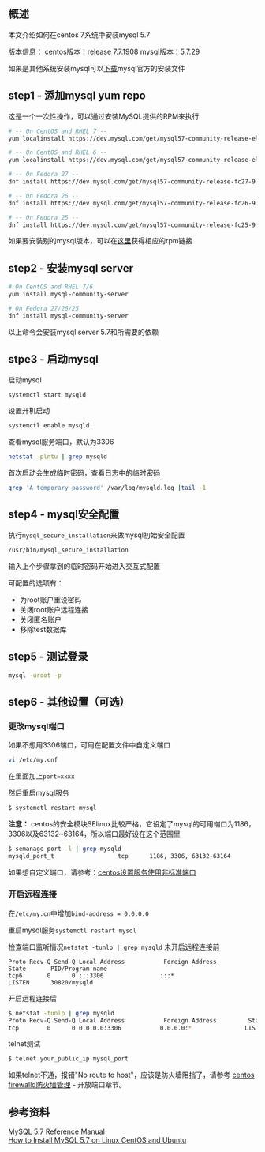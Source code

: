 [//title]:(centos安装mysql5.7)
[//englishTitle]:(how-to-install-mysql-57-on-linux-centos)
[//category]:(linux,centos,mysql)
[//tags]:(linux,centos,mysql)
[//createTime]:(2020-03-21)
[//updateTime]:(2020-04-02)

## 概述
本文介绍如何在centos 7系统中安装mysql 5.7  

版本信息：
centos版本：release 7.7.1908
mysql版本：5.7.29  

如果是其他系统安装mysql可以[下载](https://dev.mysql.com/downloads/mysql/5.7.html#downloads)mysql官方的安装文件  

## step1 - 添加mysql yum repo
这是一个一次性操作，可以通过安装MySQL提供的RPM来执行  
``` bash 
# -- On CentOS and RHEL 7 -- 
yum localinstall https://dev.mysql.com/get/mysql57-community-release-el7-9.noarch.rpm

# -- On CentOS and RHEL 6 -- 
yum localinstall https://dev.mysql.com/get/mysql57-community-release-el6-9.noarch.rpm

# -- On Fedora 27 -- 
dnf install https://dev.mysql.com/get/mysql57-community-release-fc27-9.noarch.rpm

# -- On Fedora 26 -- 
dnf install https://dev.mysql.com/get/mysql57-community-release-fc26-9.noarch.rpm

# -- On Fedora 25 -- 
dnf install https://dev.mysql.com/get/mysql57-community-release-fc25-9.noarch.rpm
```

如果要安装别的mysql版本，可以在[这里](https://dev.mysql.com/downloads/mysql/)获得相应的rpm链接  

## step2 - 安装mysql server
``` bash
# On CentOS and RHEL 7/6
yum install mysql-community-server

# On Fedora 27/26/25
dnf install mysql-community-server
```

以上命令会安装mysql server 5.7和所需要的依赖  

## stpe3 - 启动mysql
启动mysql  
``` bash  
systemctl start mysqld
```

设置开机启动  
``` bash
systemctl enable mysqld
```

查看mysql服务端口，默认为3306    
``` bash
netstat -plntu | grep mysqld
```

首次启动会生成临时密码，查看日志中的临时密码  
``` bash
grep 'A temporary password' /var/log/mysqld.log |tail -1
```

## step4 - mysql安全配置
执行`mysql_secure_installation`来做mysql初始安全配置    
``` bash
/usr/bin/mysql_secure_installation
```
输入上个步骤拿到的临时密码开始进入交互式配置  

可配置的选项有：

- 为root账户重设密码  
- 关闭root账户远程连接  
- 关闭匿名账户  
- 移除test数据库 

## step5 - 测试登录
``` bash
mysql -uroot -p
```

## step6 - 其他设置（可选）
### 更改mysql端口
如果不想用3306端口，可用在配置文件中自定义端口   
``` bash
vi /etc/my.cnf
```
在里面加上`port=xxxx`  

然后重启mysql服务
``` zsh
$ systemctl restart mysql
```

**注意：** centos的安全模块SElinux比较严格，它设定了mysql的可用端口为1186，3306以及63132~63164，所以端口最好设在这个范围里  
``` bash
$ semanage port -l | grep mysqld
mysqld_port_t                  tcp      1186, 3306, 63132-63164
```

如果想自定义端口，请参考：[centos设置服务使用非标准端口](https://liushiming.cn/article/use-selinux-port-labeling-to-allow-services-to-use-non-standard-ports/)  

### 开启远程连接
在`/etc/my.cn`中增加`bind-address = 0.0.0.0`  

重启mysql服务`systemctl restart mysql`  

检查端口监听情况`netstat -tunlp | grep mysqld`
未开启远程连接前     
``` text
Proto Recv-Q Send-Q Local Address           Foreign Address         State       PID/Program name
tcp6       0      0 :::3306                :::*                    LISTEN      30820/mysqld
```

开启远程连接后  
``` bash
$ netstat -tunlp | grep mysqld
Proto Recv-Q Send-Q Local Address           Foreign Address         State       PID/Program name
tcp        0      0 0.0.0.0:3306           0.0.0.0:*               LISTEN      29714/mysqld
```

telnet测试  
``` bash
$ telnet your_public_ip mysql_port
```

如果telnet不通，报错"No route to host"，应该是防火墙阻挡了，请参考 [centos firewalld防火墙管理](https://liushiming.cn/article/centos-firewalld-management) - 开放端口章节。 

## 参考资料
[MySQL 5.7 Reference Manual](https://dev.mysql.com/doc/refman/5.7/en/linux-installation-yum-repo.html)  
[How to Install MySQL 5.7 on Linux CentOS and Ubuntu](https://www.howtoforge.com/tutorial/how-to-install-mysql-57-on-linux-centos-and-ubuntu/)  
